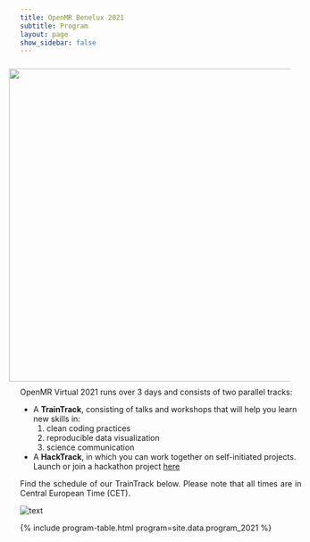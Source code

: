 ```yaml
---
title: OpenMR Benelux 2021
subtitle: Program
layout: page
show_sidebar: false
---
```

<img class="img1" style="float: right;" src="../../assets/ext_images/2020/interaction.jpg" width="560" height="560" vspace="10px" hspace="20px">

 <p align=" justify">OpenMR Virtual 2021 runs over 3 days and consists of two parallel tracks:</p>
 <ul>
    <li>A <b>TrainTrack</b>, consisting of talks and workshops that will help you learn new skills in:
        <ol>
            <li>clean coding practices</li>
            <li>reproducible data visualization</li>
            <li>science communication</li>
        </ol></li>
    <li>A <b>HackTrack</b>, in which you can work together on self-initiated projects. Launch or join a hackathon project <a href="https://github.com/OpenMRBenelux/openmrb2021-hackathon" target="_blank">here</a></li></ul>
 
<p align=" justify">Find the schedule of our TrainTrack below. Please note that all times are in Central European Time (CET).</p>


<img src="../../assets/ext_images/2020/post_separator.png" alt="text">

 {% include program-table.html program=site.data.program_2021 %}
